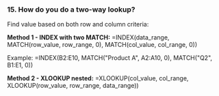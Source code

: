 ### 15. **How do you do a two-way lookup?**

Find value based on both row and column criteria:

**Method 1 - INDEX with two MATCH:**
=INDEX(data_range, MATCH(row_value, row_range, 0), MATCH(col_value, col_range, 0))

Example: =INDEX(B2:E10, MATCH("Product A", A2:A10, 0), MATCH("Q2", B1:E1, 0))

**Method 2 - XLOOKUP nested:**
=XLOOKUP(col_value, col_range, XLOOKUP(row_value, row_range, data_range))

